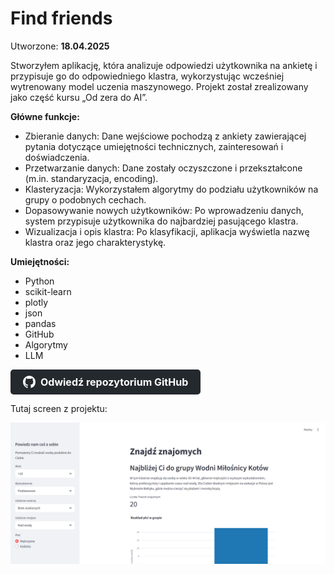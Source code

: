 # Find friends 

Utworzone: **18.04.2025**

Stworzyłem aplikację, która analizuje odpowiedzi użytkownika na ankietę i przypisuje go do odpowiedniego klastra, wykorzystując wcześniej wytrenowany model uczenia maszynowego. Projekt został zrealizowany jako część kursu „Od zera do AI”.

**Główne funkcje:**

* Zbieranie danych: Dane wejściowe pochodzą z ankiety zawierającej pytania dotyczące umiejętności technicznych, zainteresowań i doświadczenia.
* Przetwarzanie danych: Dane zostały oczyszczone i przekształcone (m.in. standaryzacja, encoding).
* Klasteryzacja: Wykorzystałem algorytmy do podziału użytkowników na grupy o podobnych cechach.
* Dopasowywanie nowych użytkowników: Po wprowadzeniu danych, system przypisuje użytkownika do najbardziej pasującego klastra.
* Wizualizacja i opis klastra: Po klasyfikacji, aplikacja wyświetla nazwę klastra oraz jego charakterystykę.

**Umiejętności:**

* Python
* scikit-learn
* plotly
* json
* pandas
* GitHub
* Algorytmy
* LLM




<a href="https://github.com/Himap-3478/Find_friends" target="_blank" style="
  display: inline-flex;
  align-items: center;
  padding: 10px 20px;
  font-size: 16px;
  color: white;
  background-color: #24292e;
  border-radius: 5px;
  text-decoration: none;
  font-weight: bold;
">
  <svg height="20" width="20" viewBox="0 0 16 16" fill="white" style="margin-right: 8px;" xmlns="http://www.w3.org/2000/svg">
    <path d="M8 0C3.58 0 0 3.58 0 8c0 3.54 2.29 6.54 5.47 7.59.4.07.55-.17.55-.38 0-.19-.01-.82-.01-1.49-2.01.37-2.53-.49-2.69-.94-.09-.23-.48-.94-.82-1.13-.28-.15-.68-.52-.01-.53.63-.01 1.08.58 1.23.82.72 1.21 1.87.87 2.33.66.07-.52.28-.87.51-1.07-1.78-.2-3.64-.89-3.64-3.95 0-.87.31-1.59.82-2.15-.08-.2-.36-1.02.08-2.12 0 0 .67-.21 2.2.82.64-.18 1.32-.27 2-.27s1.36.09 2 .27c1.53-1.04 2.2-.82 2.2-.82.44 1.1.16 1.92.08 2.12.51.56.82 1.28.82 2.15 0 3.07-1.87 3.75-3.65 3.95.29.25.54.73.54 1.48 0 1.07-.01 1.93-.01 2.19 0 .21.15.46.55.38A8.013 8.013 0 0 0 16 8c0-4.42-3.58-8-8-8z"/>
  </svg>
  Odwiedź repozytorium GitHub
</a>


Tutaj screen z projektu:

![Widok początkowy](image/Find_friends.png)